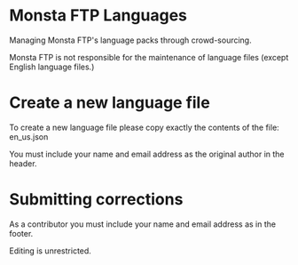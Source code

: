 # Monsta FTP Languages

Managing Monsta FTP's language packs through crowd-sourcing.

Monsta FTP is not responsible for the maintenance of language files (except English language files.)

# Create a new language file

To create a new language file please copy exactly the contents of the file: en_us.json

You must include your name and email address as the original author in the header.

# Submitting corrections

As a contributor you must include your name and email address as in the footer.

Editing is unrestricted.
